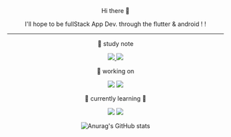
<div align = "center">
Hi there 👋
	
I'll hope to be fullStack App Dev. through the flutter & android ! !
	
---
 📑 study note
<p>	
	<a href="https://www.notion.so/Study-List-894349a03c8e4ae5ae0ea6b91dd155e0">
<img src="https://img.shields.io/badge/Notion-black?style=for-the-badge&logo=Notion&logoColor=##000000"> 
		</a>
	<a href="https://velog.io/@anhs00">
<img src="https://img.shields.io/badge/Velog-green?style=for-the-badge&logo=Velog&logoColor=##20C997">
		</a>
</p>
 🔭 working on 
<p>
<img src="https://img.shields.io/badge/Kotlin-purple?style=for-the-badge&logo=Kotlin&logoColor=#7F52FF">
<img src="https://img.shields.io/badge/Android-white?style=for-the-badge&logo=Android&logoColor=#3DDC84">
</p>
 🌱 currently learning 🌱 
	
<p>
<img src="https://img.shields.io/badge/Dart-gray?style=for-the-badge&logo=Dart&logoColor=#0175C2"> 
<img src="https://img.shields.io/badge/Flutter-gray?style=for-the-badge&logo=Flutter&logoColor=#02569B">
</p>

![Anurag's GitHub stats](https://github-readme-stats.vercel.app/api?username=fanthasium&theme=vue&show_icons=true)
</div>
